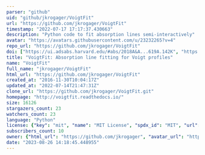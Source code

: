 ```yaml
---
parser: "github"
uid: "github/jkrogager/VoigtFit"
url: "https://github.com/jkrogager/VoigtFit"
timestamp: "2022-07-17 17:17:37.430663"
description: "Python code to fit absorption lines semi-interactively"
avatar: "https://avatars.githubusercontent.com/u/23232265?v=4"
repo_url: "https://github.com/jkrogager/VoigtFit"
doi: ["https://ui.adsabs.harvard.edu/#abs/2018A&A...619A.142K", "https://ui.adsabs.harvard.edu/#abs/2018arXiv180301187K", "https://ui.adsabs.harvard.edu/abs/2018ascl.soft11016K/abstract"]
title: "VoigtFit: Absorption line fitting for Voigt profiles"
name: "VoigtFit"
full_name: "jkrogager/VoigtFit"
html_url: "https://github.com/jkrogager/VoigtFit"
created_at: "2016-11-30T10:04:17Z"
updated_at: "2022-07-14T21:47:31Z"
clone_url: "https://github.com/jkrogager/VoigtFit.git"
homepage: "http://voigtfit.readthedocs.io/"
size: 16126
stargazers_count: 23
watchers_count: 23
language: "Python"
license: {"key": "mit", "name": "MIT License", "spdx_id": "MIT", "url": "https://api.github.com/licenses/mit", "node_id": "MDc6TGljZW5zZTEz"}
subscribers_count: 10
owner: {"html_url": "https://github.com/jkrogager", "avatar_url": "https://avatars.githubusercontent.com/u/23232265?v=4", "login": "jkrogager", "type": "User"}
date: "2023-08-26 14:18:45.448955"
---
```

